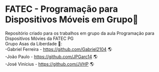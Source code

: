 # FATEC - Programação para Dispositivos Móveis em Grupo🤖
 Repositório criado para os trabalhos em grupo da aula Programação para Dispositivos Móvies da FATEC PG
 <br/>
Grupo Asas da Liberdade :eagle::<br/>
 -Gabriel Ferreira - https://github.com/Gabriel2104 :earth_americas:<br/>
 -João Paulo - https://github.com/JPGarc14 :earth_americas:<br/>
 -José Vinícius - https://github.com/JVHP :earth_americas:<br/>

 
